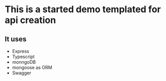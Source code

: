 # This is a started demo templated for api creation

## It uses

* Express
* Typescript
* monngoDB
* mongoose as ORM
* Swagger
